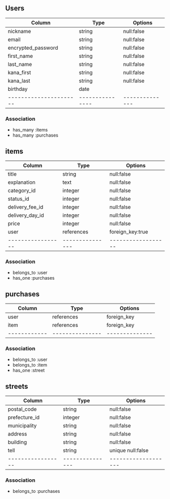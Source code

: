 ## Users

|Column                |Type           |Options       |
|----------------------|---------------|--------------|
| nickname             |  string       | null:false   |
| email                |  string       | null:false   |
| encrypted_password   |  string       | null:false   |
| first_name           |  string       | null:false   |
| last_name            |  string       | null:false   |
|kana_first            |  string       | null:false   |
|kana_last             |  string       | null:false   |
| birthday             |   date        |              |
|----------------------|---------------|--------------|

### Association
- has_many :items
- has_many :purchases

## items

|Column           |Type           |Options           |
|-----------------|---------------|------------------|
| title           | string        | null:false       |
| explanation     | text          | null:false       |
| category_id     | integer       | null:false       |
| status_id       | integer       | null:false       |
| delivery_fee_id | integer       | null:false       |
| delivery_day_id | integer       | null:false       |
| price           | integer       | null:false       |
| user            | references    | foreign_key:true | 
|-----------------|---------------|------------------| 

### Association
- belongs_to :user
- has_one    :purchases 

## purchases

 |Column      |Type           |Options      |
|------------|---------------|--------------|
| user       | references    | foreign_key  |
| item       | references    | foreign_key  | 
|------------|---------------|--------------|

### Association
- belongs_to   :user
- belongs_to   :item
- has_one   :street

## streets

|Column           | Type           |Options           |
|-----------------|---------------|-------------------|
| postal_code     | string        | null:false        |
| prefecture_id   | integer       | null:false        |
| municipality    | string        | null:false        |
| address         | string        | null:false        |
| building        | string        | null:false        |
| tell            | string        | unique null:false |
|-----------------|---------------|-------------------|

### Association
- belongs_to  :purchases